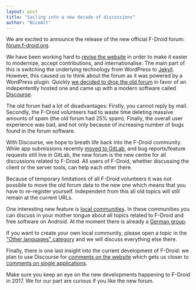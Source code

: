 ```yaml
---
layout: post
title: "Sailing into a new decade of discussions"
author: "NicoAlt"
---
```


We are excited to announce the release of the new official F-Droid forum:
[forum.f-droid.org](https://forum.f-droid.org).

We have been working hard to [revise the website](https://gitlab.com/groups/fdroid/milestones/launch?title=Launch)
in order to make it easier to modernize, accept contributions, and internationalise.
The main part of this is switching the underlying technology from WordPress to [Jekyll](https://jekyllrb.com/).
However, this caused us to think about the forum as it was powered by a WordPress plugin.
Quickly [we decided to drop the old forum](https://gitlab.com/fdroid/fdroid-website/issues/6) in favor of an indepentently hosted one
and came up with a modern software called [Discourse](https://www.discourse.org).

The old forum had a lot of disadvantages:
Firstly, you cannot reply by mail.
Secondly, the F-Droid volunteers had to waste time deleting massive amounts of spam (the old forum had 25% spam).
Finally, the overall user experience was bad,
and not only because of increasing number of bugs found in the forum software.

With Discourse, we hope to breath life back into the F-Droid community.
While app submissions recently [moved to GitLab](https://gitlab.com/fdroid/rfp),
and bug reports/feature requests still live in GitLab,
the new forum is the new centre for all discussions related to F-Droid.
All users of F-Droid,
whether discussing the client or the server tools,
can help each other there.

Because of temporary limitations of all F-Droid volunteers it was not possible to move the old forum data to the new one
which means that you have to re-register yourself.
Independent from this all old topics will still remain at the current URLs.

One interesting new feature is [local communities](https://forum.f-droid.org/c/other-languages).
In these communities you can discuss in your mother tongue about all topics related to F-Droid and free software on Android.
At the moment there is already a [German group](https://forum.f-droid.org/c/other-languages/german).

If you want to create your own local community,
please open a topic in the ["Other languages" category](https://forum.f-droid.org/c/other-languages) and
we will discuss everything else there.

Finally, there is one last insight into the current development of F-Droid:
we plan to use Discourse for [comments on the website](https://gitlab.com/fdroid/fdroid-website/issues/36)
which gets us closer to [comments on single applications](https://gitlab.com/fdroid/fdroidclient/issues/646).

Make sure you keep an eye on the new developments happening to F-Droid in 2017.
We for our part are curious if you like the new forum.
